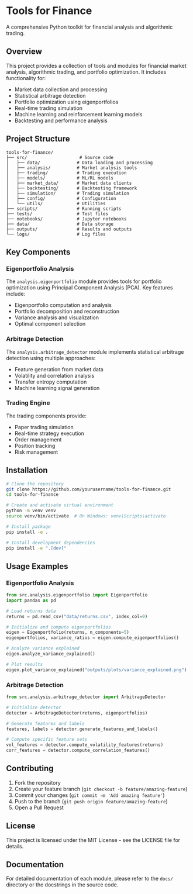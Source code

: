 # Tools for Finance

A comprehensive Python toolkit for financial analysis and algorithmic trading.

## Overview

This project provides a collection of tools and modules for financial market analysis, algorithmic trading, and portfolio optimization. It includes functionality for:

- Market data collection and processing
- Statistical arbitrage detection
- Portfolio optimization using eigenportfolios
- Real-time trading simulation
- Machine learning and reinforcement learning models
- Backtesting and performance analysis

## Project Structure

```
tools-for-finance/
├── src/                    # Source code
│   ├── data/              # Data loading and processing
│   ├── analysis/          # Market analysis tools
│   ├── trading/           # Trading execution
│   ├── models/            # ML/RL models
│   ├── market_data/       # Market data clients
│   ├── backtesting/       # Backtesting framework
│   ├── simulation/        # Trading simulation
│   ├── config/            # Configuration
│   └── utils/             # Utilities
├── scripts/               # Running scripts
├── tests/                 # Test files
├── notebooks/             # Jupyter notebooks
├── data/                  # Data storage
├── outputs/               # Results and outputs
└── logs/                  # Log files
```

## Key Components

### Eigenportfolio Analysis

The `analysis.eigenportfolio` module provides tools for portfolio optimization using Principal Component Analysis (PCA). Key features include:

- Eigenportfolio computation and analysis
- Portfolio decomposition and reconstruction
- Variance analysis and visualization
- Optimal component selection

### Arbitrage Detection

The `analysis.arbitrage_detector` module implements statistical arbitrage detection using multiple approaches:

- Feature generation from market data
- Volatility and correlation analysis
- Transfer entropy computation
- Machine learning signal generation

### Trading Engine

The trading components provide:

- Paper trading simulation
- Real-time strategy execution
- Order management
- Position tracking
- Risk management

## Installation

```bash
# Clone the repository
git clone https://github.com/yourusername/tools-for-finance.git
cd tools-for-finance

# Create and activate virtual environment
python -m venv venv
source venv/bin/activate  # On Windows: venv\Scripts\activate

# Install package
pip install -e .

# Install development dependencies
pip install -e ".[dev]"
```

## Usage Examples

### Eigenportfolio Analysis

```python
from src.analysis.eigenportfolio import Eigenportfolio
import pandas as pd

# Load returns data
returns = pd.read_csv("data/returns.csv", index_col=0)

# Initialize and compute eigenportfolios
eigen = Eigenportfolio(returns, n_components=5)
eigenportfolios, variance_ratios = eigen.compute_eigenportfolios()

# Analyze variance explained
eigen.analyze_variance_explained()

# Plot results
eigen.plot_variance_explained("outputs/plots/variance_explained.png")
```

### Arbitrage Detection

```python
from src.analysis.arbitrage_detector import ArbitrageDetector

# Initialize detector
detector = ArbitrageDetector(returns, eigenportfolios)

# Generate features and labels
features, labels = detector.generate_features_and_labels()

# Compute specific feature sets
vol_features = detector.compute_volatility_features(returns)
corr_features = detector.compute_correlation_features()
```

## Contributing

1. Fork the repository
2. Create your feature branch (`git checkout -b feature/amazing-feature`)
3. Commit your changes (`git commit -m 'Add amazing feature'`)
4. Push to the branch (`git push origin feature/amazing-feature`)
5. Open a Pull Request

## License

This project is licensed under the MIT License - see the LICENSE file for details.

## Documentation

For detailed documentation of each module, please refer to the `docs/` directory or the docstrings in the source code.